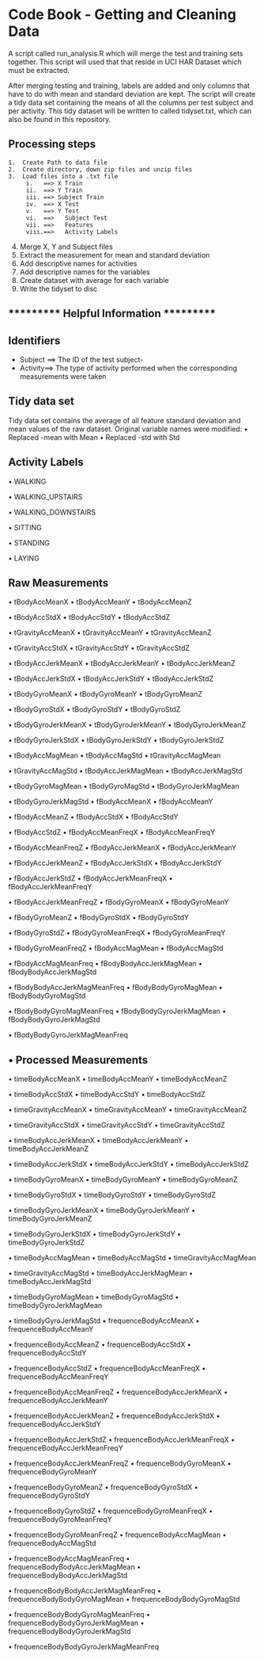 #  Code Book - Getting and Cleaning Data
   A script called run_analysis.R which will merge the test and training sets together. This script will used that that reside in 
   UCI  HAR Dataset which must be extracted. 
   
   After merging testing and training, labels are added and only columns that have to do with mean and standard deviation are kept.
   The script will create a tidy data set containing the means of all the columns per test subject and per activity. This tidy 
   dataset will be written to called tidyset.txt, which can also be found in this repository.

## Processing steps
    1.	Create Path to data file
    2.	Create directory, down zip files and unzip files
    3.	Load files into a .txt file
         i.	  ==> X Train
         ii.  ==> Y Train
         iii. ==> Subject Train
         iv.  ==> X Test
         v.	  ==> Y Test
         vi.  ==>	Subject Test
         vii. ==>	Features
         viii.==>	Activity Labels
   4.	Merge X, Y and Subject files
   5.	Extract the measurement for mean and standard deviation
   6.	Add descriptive names for activities
   7.	Add descriptive names for the variables
   8.	Create dataset with average for each variable
   9.	Write the tidyset to disc

## *********   Helpful Information *********
## Identifiers
-	Subject ==> The ID of the test subject-
-	Activity==> The type of activity performed when the corresponding measurements were taken


## Tidy data set
   Tidy data set contains the average of all feature standard deviation and mean values of the raw dataset. Original variable names
   were   modified:
   • 	Replaced -mean with Mean
   •	Replaced -std with Std

## Activity Labels
   •	WALKING 
   
   •	WALKING_UPSTAIRS 
   
   •	WALKING_DOWNSTAIRS
   
   •	SITTING 
   
   •	STANDING
   
   •	LAYING 
   

## Raw Measurements
•	tBodyAccMeanX
•	tBodyAccMeanY
•	tBodyAccMeanZ 

•	tBodyAccStdX
•	tBodyAccStdY
•	tBodyAccStdZ

•	tGravityAccMeanX
•	tGravityAccMeanY
•	tGravityAccMeanZ

•	tGravityAccStdX
•	tGravityAccStdY
•	tGravityAccStdZ

•	tBodyAccJerkMeanX
•	tBodyAccJerkMeanY
•	tBodyAccJerkMeanZ

•	tBodyAccJerkStdX
•	tBodyAccJerkStdY
•	tBodyAccJerkStdZ

•	tBodyGyroMeanX
•	tBodyGyroMeanY
•	tBodyGyroMeanZ

•	tBodyGyroStdX
•	tBodyGyroStdY
•	tBodyGyroStdZ

•	tBodyGyroJerkMeanX
•	tBodyGyroJerkMeanY
•	tBodyGyroJerkMeanZ

•	tBodyGyroJerkStdX
•	tBodyGyroJerkStdY
•	tBodyGyroJerkStdZ

•	tBodyAccMagMean
•	tBodyAccMagStd
•	tGravityAccMagMean

•	tGravityAccMagStd
•	tBodyAccJerkMagMean
•	tBodyAccJerkMagStd

•	tBodyGyroMagMean
•	tBodyGyroMagStd
•	tBodyGyroJerkMagMean

•	tBodyGyroJerkMagStd
•	fBodyAccMeanX
•	fBodyAccMeanY

•	fBodyAccMeanZ
•	fBodyAccStdX
•	fBodyAccStdY

•	fBodyAccStdZ
•	fBodyAccMeanFreqX
•	fBodyAccMeanFreqY

•	fBodyAccMeanFreqZ
•	fBodyAccJerkMeanX
•	fBodyAccJerkMeanY

•	fBodyAccJerkMeanZ
•	fBodyAccJerkStdX
•	fBodyAccJerkStdY

•	fBodyAccJerkStdZ
•	fBodyAccJerkMeanFreqX
•	fBodyAccJerkMeanFreqY

•	fBodyAccJerkMeanFreqZ
•	fBodyGyroMeanX
•	fBodyGyroMeanY

•	fBodyGyroMeanZ
•	fBodyGyroStdX
•	fBodyGyroStdY

•	fBodyGyroStdZ
•	fBodyGyroMeanFreqX
•	fBodyGyroMeanFreqY

•	fBodyGyroMeanFreqZ
•	fBodyAccMagMean
•	fBodyAccMagStd

•	fBodyAccMagMeanFreq
•	fBodyBodyAccJerkMagMean
•	fBodyBodyAccJerkMagStd

•	fBodyBodyAccJerkMagMeanFreq
•	fBodyBodyGyroMagMean
•	fBodyBodyGyroMagStd

•	fBodyBodyGyroMagMeanFreq
•	fBodyBodyGyroJerkMagMean
•	fBodyBodyGyroJerkMagStd

•	fBodyBodyGyroJerkMagMeanFreq

## •	Processed Measurements
•	timeBodyAccMeanX
•	timeBodyAccMeanY
•	timeBodyAccMeanZ

•	timeBodyAccStdX
•	timeBodyAccStdY
•	timeBodyAccStdZ

•	timeGravityAccMeanX
•	timeGravityAccMeanY
•	timeGravityAccMeanZ

•	timeGravityAccStdX
•	timeGravityAccStdY
•	timeGravityAccStdZ

•	timeBodyAccJerkMeanX
•	timeBodyAccJerkMeanY
•	timeBodyAccJerkMeanZ

•	timeBodyAccJerkStdX
•	timeBodyAccJerkStdY
•	timeBodyAccJerkStdZ

•	timeBodyGyroMeanX
•	timeBodyGyroMeanY
•	timeBodyGyroMeanZ

•	timeBodyGyroStdX
•	timeBodyGyroStdY
•	timeBodyGyroStdZ

•	timeBodyGyroJerkMeanX
•	timeBodyGyroJerkMeanY
•	timeBodyGyroJerkMeanZ

•	timeBodyGyroJerkStdX
•	timeBodyGyroJerkStdY
•	timeBodyGyroJerkStdZ

•	timeBodyAccMagMean
•	timeBodyAccMagStd
•	timeGravityAccMagMean

•	timeGravityAccMagStd
•	timeBodyAccJerkMagMean
•	timeBodyAccJerkMagStd

•	timeBodyGyroMagMean
•	timeBodyGyroMagStd
•	timeBodyGyroJerkMagMean

•	timeBodyGyroJerkMagStd
•	frequenceBodyAccMeanX
•	frequenceBodyAccMeanY

•	frequenceBodyAccMeanZ
•	frequenceBodyAccStdX
•	frequenceBodyAccStdY

•	frequenceBodyAccStdZ
•	frequenceBodyAccMeanFreqX
•	frequenceBodyAccMeanFreqY

•	frequenceBodyAccMeanFreqZ
•	frequenceBodyAccJerkMeanX
•	frequenceBodyAccJerkMeanY

•	frequenceBodyAccJerkMeanZ
•	frequenceBodyAccJerkStdX
•	frequenceBodyAccJerkStdY

•	frequenceBodyAccJerkStdZ
•	frequenceBodyAccJerkMeanFreqX
•	frequenceBodyAccJerkMeanFreqY

•	frequenceBodyAccJerkMeanFreqZ
•	frequenceBodyGyroMeanX
•	frequenceBodyGyroMeanY

•	frequenceBodyGyroMeanZ
•	frequenceBodyGyroStdX
•	frequenceBodyGyroStdY

•	frequenceBodyGyroStdZ
•	frequenceBodyGyroMeanFreqX
•	frequenceBodyGyroMeanFreqY

•	frequenceBodyGyroMeanFreqZ
•	frequenceBodyAccMagMean
•	frequenceBodyAccMagStd

•	frequenceBodyAccMagMeanFreq
•	frequenceBodyBodyAccJerkMagMean
•	frequenceBodyBodyAccJerkMagStd

•	frequenceBodyBodyAccJerkMagMeanFreq
•	frequenceBodyBodyGyroMagMean
•	frequenceBodyBodyGyroMagStd

•	frequenceBodyBodyGyroMagMeanFreq
•	frequenceBodyBodyGyroJerkMagMean
•	frequenceBodyBodyGyroJerkMagStd

•	frequenceBodyBodyGyroJerkMagMeanFreq
  

